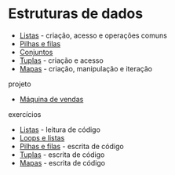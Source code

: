 # Estruturas de dados

- [Listas](listas_intro.ipynb) - criação, acesso e operações comuns
- [Pilhas e filas](listas_filas_pilhas.ipynb)
- [Conjuntos](conjuntos_intro.ipynb)
- [Tuplas](tuplas.ipynb) - criação e acesso
- [Mapas](mapas_01.ipynb) - criação, manipulação e iteração

projeto

- [Máquina de vendas](maquina_de_vendas.ipynb)

exercícios

- [Listas](ex_listas_01.ipynb) - leitura de código
- [Loops e listas](ex_revisao_01.ipynb)
- [Pilhas e filas](ex_filas_pilhas.ipynb) - escrita de código
- [Tuplas](ex_tuplas_01.ipynb) - escrita de código
- [Mapas](ex_mapas_01.ipynb) - escrita de código